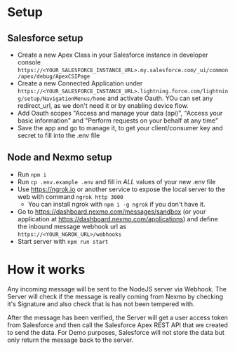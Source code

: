 # Setup

## Salesforce setup

- Create a new Apex Class in your Salesforce instance in developer console `https://<YOUR_SALESFORCE_INSTANCE_URL>.my.salesforce.com/_ui/common/apex/debug/ApexCSIPage`
- Create a new Connected Application under `https://<YOUR_SALESFORCE_INSTANCE_URL>.lightning.force.com/lightning/setup/NavigationMenus/home` and activate Oauth. YOu can set any redirect_url, as we don't need it or by enabling device flow.
- Add Oauth scopes "Access and manage your data (api)", "Access your basic information" and "Perform requests on your behalf at any time"
- Save the app and go to manage it, to get your client/consumer key and secret to fill into the .env file

## Node and Nexmo setup

- Run `npm i`
- Run `cp .env.example .env` and fill in _ALL_ values of your new .env file
- Use https://ngrok.io or another service to expose the local server to the web with command `ngrok http 3000`
  - You can install ngrok with `npm i -g ngrok` if you don't have it.
- Go to https://dashboard.nexmo.com/messages/sandbox (or your application at https://dashboard.nexmo.com/applications) and define the inbound message webhook url as `https://<YOUR_NGROK_URL>/webhooks`
- Start server with `npm run start`

# How it works

Any incoming message will be sent to the NodeJS server via Webhook. The Server will check if the message is really coming from Nexmo by checking it's Signature and also check that is has not been tempered with.

After the message has been verified, the Server will get a user access token from Salesforce and then call the Salesforce Apex REST API that we created to send the data. For Demo purposes, Salesforce will not store the data but only return the message back to the server.

